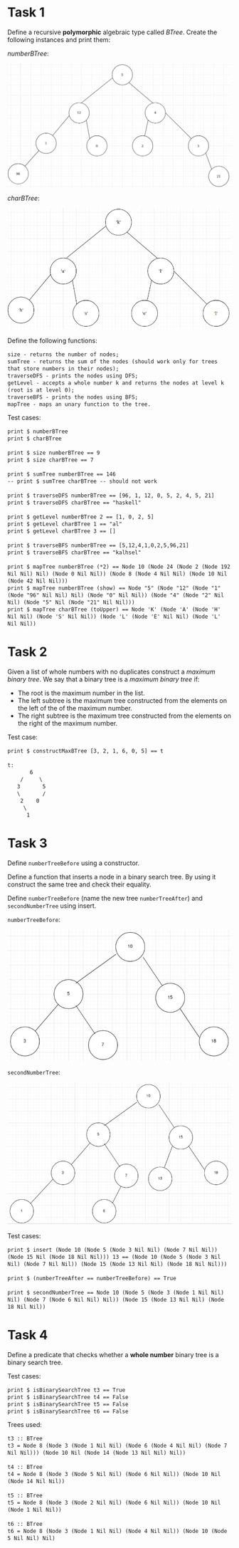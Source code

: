 # Task 1

Define a recursive **polymorphic** algebraic type called *BTree*. Create the following instances and print them:

*numberBTree*:

![Alt text](https://raw.githubusercontent.com/SimeonHristov99/FP_IS_Summer_21-22/main/Week_11%20-%20Trees%20(part%201)/assets/task1_1.png)

*charBTree*:

![Alt text](https://github.com/SimeonHristov99/FP_IS_Summer_21-22/raw/main/Week_11%20-%20Trees%20(part%201)/assets/task1_2.png?raw=true)

Define the following functions:

    ​​size - returns the number of nodes;
    sumTree - returns the sum of the nodes (should work only for trees that store numbers in their nodes);​
    traverseDFS​ - prints the nodes using DFS;
    getLevel - accepts a whole number k and returns the nodes at level k (root is at level 0);
    traverseBFS - prints the nodes using BFS;
    mapTree - maps an unary function to the tree.

Test cases:

    print $ numberBTree
    print $ charBTree

    print $ size numberBTree == 9
    print $ size charBTree == 7

    print $ sumTree numberBTree == 146
    -- print $ sumTree charBTree -- should not work

    print $ traverseDFS numberBTree == [96, 1, 12, 0, 5, 2, 4, 5, 21]
    print $ traverseDFS charBTree == "haskell"

    print $ getLevel numberBTree 2 == [1, 0, 2, 5]
    print $ getLevel charBTree 1 == "al"
    print $ getLevel charBTree 3 == []

    print $ traverseBFS numberBTree == [5,12,4,1,0,2,5,96,21]
    print $ traverseBFS charBTree == "kalhsel"

    print $ mapTree numberBTree (*2) == Node 10 (Node 24 (Node 2 (Node 192 Nil Nil) Nil) (Node 0 Nil Nil)) (Node 8 (Node 4 Nil Nil) (Node 10 Nil (Node 42 Nil Nil)))
    print $ mapTree numberBTree (show) == Node "5" (Node "12" (Node "1" (Node "96" Nil Nil) Nil) (Node "0" Nil Nil)) (Node "4" (Node "2" Nil Nil) (Node "5" Nil (Node "21" Nil Nil)))
    print $ mapTree charBTree (toUpper) == Node 'K' (Node 'A' (Node 'H' Nil Nil) (Node 'S' Nil Nil)) (Node 'L' (Node 'E' Nil Nil) (Node 'L' Nil Nil))

# Task 2

Given a list of whole numbers with no duplicates construct a *maximum binary tree*. We say that a binary tree is a *maximum binary tree* if:

- The root is the maximum number in the list.
- The left subtree is the maximum tree constructed from the elements on the left of the of the maximum number.
- The right subtree is the maximum tree constructed from the elements on the right of the maximum number.

Test case:

    print $ constructMaxBTree [3, 2, 1, 6, 0, 5] == t

    t:
           6
        /     \
       3       5
       \       /
        2    0
         \
          1

# Task 3

Define `numberTreeBefore` using a constructor.

Define a function that inserts a node in a binary search tree. By using it construct the same tree and check their equality.

Define `numberTreeBefore` (name the new tree `numberTreeAfter`) and `secondNumberTree` using insert.

`numberTreeBefore`:

![Alt text](https://github.com/SimeonHristov99/FP_IS_Summer_21-22/raw/main/Week_11%20-%20Trees%20(part%201)/assets/task3_1.png?raw=true)

`secondNumberTree`:

![Alt text](https://github.com/SimeonHristov99/FP_IS_Summer_21-22/raw/main/Week_11%20-%20Trees%20(part%201)/assets/task3_2.png?raw=true)

Test cases:

    print $ insert (Node 10 (Node 5 (Node 3 Nil Nil) (Node 7 Nil Nil)) (Node 15 Nil (Node 18 Nil Nil))) 13 == (Node 10 (Node 5 (Node 3 Nil Nil) (Node 7 Nil Nil)) (Node 15 (Node 13 Nil Nil) (Node 18 Nil Nil)))
    
    print $ (numberTreeAfter == numberTreeBefore) == True
    
    print $ secondNumberTree == Node 10 (Node 5 (Node 3 (Node 1 Nil Nil) Nil) (Node 7 (Node 6 Nil Nil) Nil)) (Node 15 (Node 13 Nil Nil) (Node 18 Nil Nil))

# Task 4

Define a predicate that checks whether a **whole number** binary tree is a binary search tree.

Test cases:

    print $ isBinarySearchTree t3 == True
    print $ isBinarySearchTree t4 == False
    print $ isBinarySearchTree t5 == False
    print $ isBinarySearchTree t6 == False

Trees used:

    t3 :: BTree
    t3 = Node 8 (Node 3 (Node 1 Nil Nil) (Node 6 (Node 4 Nil Nil) (Node 7 Nil Nil))) (Node 10 Nil (Node 14 (Node 13 Nil Nil) Nil))
    
    t4 :: BTree
    t4 = Node 8 (Node 3 (Node 5 Nil Nil) (Node 6 Nil Nil)) (Node 10 Nil (Node 14 Nil Nil))
    
    t5 :: BTree
    t5 = Node 8 (Node 3 (Node 2 Nil Nil) (Node 6 Nil Nil)) (Node 10 Nil (Node 1 Nil Nil))
    
    t6 :: BTree
    t6 = Node 8 (Node 3 (Node 1 Nil Nil) (Node 4 Nil Nil)) (Node 10 (Node 5 Nil Nil) Nil)